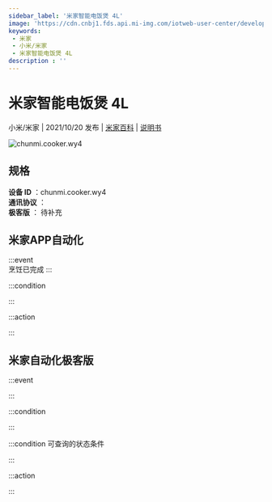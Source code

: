 ```yaml
---
sidebar_label: '米家智能电饭煲 4L'
image: 'https://cdn.cnbj1.fds.api.mi-img.com/iotweb-user-center/developer_1678870953493IQYGDZOl.png?GalaxyAccessKeyId=AKVGLQWBOVIRQ3XLEW&Expires=9223372036854775807&Signature=yHGwETIHdAziTGceFhD/+ytob+Y='
keywords: 
 - 米家
 - 小米/米家
 - 米家智能电饭煲 4L
description : ''
---
```

# 米家智能电饭煲 4L

小米/米家 | 2021/10/20 发布 | [米家百科](https://home.mi.com/webapp/content/baike/product/index.html?model=chunmi.cooker.wy4) | [说明书](https://home.mi.com/views/introduction.html?model=chunmi.cooker.wy4&region=cn)

![chunmi.cooker.wy4](https://cdn.cnbj1.fds.api.mi-img.com/iotweb-user-center/developer_1678870953493IQYGDZOl.png?GalaxyAccessKeyId=AKVGLQWBOVIRQ3XLEW&Expires=9223372036854775807&Signature=yHGwETIHdAziTGceFhD/+ytob+Y=)

## 规格  
> 
**设备 ID** ：chunmi.cooker.wy4  
**通讯协议** ：  
**极客版**  ： 待补充 


## 米家APP自动化  

:::event  
烹饪已完成
:::

:::condition  

:::

:::action   

:::

## 米家自动化极客版  

:::event  

:::

:::condition  

:::

:::condition 可查询的状态条件  

:::

:::action  

:::

        
